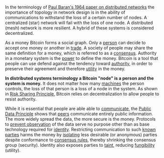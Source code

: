 In the terminology of [Paul Baran's 1964 paper on distributed networks](http://web.cs.ucla.edu/classes/cs217/Baran64.pdf) the importance of topology in network design is in the ability of communications to withstand the loss of a certain number of nodes. A centralized (star) network will fail with the loss of one node. A distributed (mesh) network is more resilient. A hybrid of these systems is considered decentralized.

As a money Bitcoin forms a social graph. Only a [person](Glossary#person) can decide to accept one money or another in [trade](Glossary#trade). A society of people may share the same definition for a money, which is referred to as a [consensus](Glossary#consensus). Authority in a monetary system is the [power](Glossary#power) to define the money. Bitcoin is a tool that people can use defend against the tendency toward [authority](Glossary#state), in order to preserve their agreement and therefore [utility](Glossary#utility) in the money.

**In distributed systems terminology a Bitcoin "node" is a person and the system is money.** It does not matter how many [machines](Glossary#machine) the person controls, the loss of that person is a loss of a node in the system. As shown in [Risk Sharing Principle](Risk-Sharing-Principle), Bitcoin relies on decentralization to allow people to resist authority.

While it is essential that people are able able to [communicate](Glossary#communication), the [Public Data Principle](Public-Data-Principle) shows that [peers](Glossary#peer-to-peer) communicate entirely public information. The more widely spread the data, the more secure is the money. Protocols to [prevent observation](https://github.com/bitcoin/bips/blob/master/bip-0151.mediawiki) of the data serve no purpose other than as base technology required for [identity](Glossary#identity). Restricting communication to such [known parties](https://github.com/bitcoin/bips/blob/master/bip-0150.mediawiki) harms the money by [isolating](Glossary#partition) less desirable (or anonymous) parties despite conformance to [consensus rules](Glossary#consensus-rules), thereby shrinking the consensus group (security). Identity also exposes parties to [taint](Glossary#taint), reducing [fungibility](https://en.wikipedia.org/wiki/Fungibility) (utility).